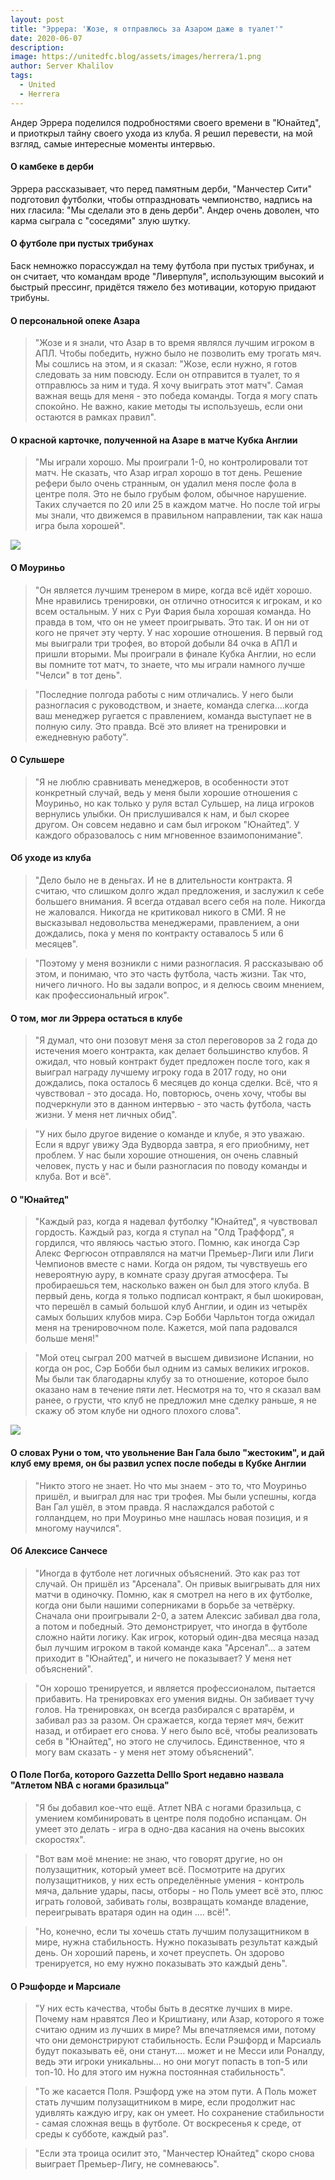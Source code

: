 ```yaml
---
layout: post
title: "Эррера: 'Жозе, я отправлюсь за Азаром даже в туалет'"
date: 2020-06-07
description: 
image: https://unitedfc.blog/assets/images/herrera/1.png
author: Server Khalilov
tags: 
  - United
  - Herrera
---
```


Андер Эррера поделился подробностями своего времени в "Юнайтед", и приоткрыл тайну своего ухода из клуба. Я решил перевести, на мой взгляд, самые интересные моменты интервью.

#### О камбеке в дерби

Эррера рассказывает, что перед памятным дерби, "Манчестер Сити" подготовил футболки, чтобы отпраздновать чемпионство, надпись на них гласила: "Мы сделали это в день дерби". Андер очень доволен, что карма сыграла с "соседями" злую шутку.

#### О футболе при пустых трибунах

Баск немножко порассуждал на тему футбола при пустых трибунах, и он считает, что командам вроде "Ливерпуля", использующим высокий и быстрый прессинг, придётся тяжело без мотивации, которую придают трибуны.

#### О персональной опеке Азара

> "Жозе и я знали, что Азар в то время являлся лучшим игроком в АПЛ. Чтобы победить, нужно было не позволить ему трогать мяч. Мы сошлись на этом, и я сказал: "Жозе, если нужно, я готов следовать за ним повсюду. Если он отправится в туалет, то я отправлюсь за ним и туда. Я хочу выиграть этот матч". Самая важная вещь для меня - это победа команды. Тогда я могу спать спокойно. Не важно, какие методы ты используешь, если они остаются в рамках правил".

#### О красной карточке, полученной на Азаре в матче Кубка Англии

> "Мы играли хорошо. Мы проиграли 1-0, но контролировали тот матч. Не сказать, что Азар играл хорошо в тот день. Решение рефери было очень странным, он удалил меня после фола в центре поля. Это не было грубым фолом, обычное нарушение. Таких случается по 20 или 25 в каждом матче. Но после той игры мы знали, что движемся в правильном направлении, так как наша игра была хорошей".

![](https://unitedfc.blog/assets/images/herrera/2.png)

#### О Моуриньо

> "Он является лучшим тренером в мире, когда всё идёт хорошо. Мне нравились тренировки, он отлично относится к игрокам, и ко всем остальным. У них с Руи Фария была хорошая команда. Но правда в том, что он не умеет проигрывать. Это так. И он ни от кого не прячет эту черту. У нас хорошие отношения. В первый год мы выиграли три трофея, во второй добыли 84 очка в АПЛ и пришли вторыми. Мы проиграли в финале Кубка Англии, но если вы помните тот матч, то знаете, что мы играли намного лучше "Челси" в тот день".

> "Последние полгода работы с ним отличались. У него были разногласия с руководством, и знаете, команда слегка....когда ваш менеджер ругается с правлением, команда выступает не в полную силу. Это правда. Всё это влияет на тренировки и ежедневную работу".

#### О Сульшере

> "Я не люблю сравнивать менеджеров, в особенности этот конкретный случай, ведь у меня были хорошие отношения с Моуриньо, но как только у руля встал Сульшер, на лица игроков вернулись улыбки. Он прислушивался к нам, и был скорее другом. Он совсем недавно и сам был игроком "Юнайтед". У каждого образовалось с ним мгновенное взаимопонимание".

#### Об уходе из клуба

> "Дело было не в деньгах. И не в длительности контракта. Я считаю, что слишком долго ждал предложения, и заслужил к себе большего внимания. Я всегда отдавал всего себя на поле. Никогда не жаловался. Никогда не критиковал никого в СМИ. Я не высказывал недовольства менеджерами, правлением, а они дождались, пока у меня по контракту оставалось 5 или 6 месяцев".

> "Поэтому у меня возникли с ними разногласия. Я рассказываю об этом, и понимаю, что это часть футбола, часть жизни. Так что, ничего личного. Но вы задали вопрос, и я делюсь своим мнением, как профессиональный игрок".

#### О том, мог ли Эррера остаться в клубе

> "Я думал, что они позовут меня за стол переговоров за 2 года до истечения моего контракта, как делает большинство клубов. Я ожидал, что новый контракт будет предложен после того, как я выиграл награду лучшему игроку года в 2017 году, но они дождались, пока осталось 6 месяцев до конца сделки. Всё, что я чувствовал - это досада. Но, повторюсь, очень хочу, чтобы вы подчеркнули это в данном интервью - это часть футбола, часть жизни. У меня нет личных обид".

> "У них было другое видение о команде и клубе, я это уважаю. Если я вдруг увижу Эда Вудворда завтра, я его приобниму, нет проблем. У нас были хорошие отношения, он очень славный человек, пусть у нас и были разногласия по поводу команды и клуба. Вот и всё".

#### О "Юнайтед"

> "Каждый раз, когда я надевал футболку "Юнайтед", я чувствовал гордость. Каждый раз, когда я ступал на "Олд Траффорд", я гордился, что являюсь частью этого. Помню, как иногда Сэр Алекс Фергюсон отправлялся на матчи Премьер-Лиги или Лиги Чемпионов вместе с нами. Когда он рядом, ты чувствуешь его невероятную ауру, в комнате сразу другая атмосфера. Ты пробираешься тем, насколько важен он был для этого клуба. В первый день, когда я только подписал контракт, я был шокирован, что перешёл в самый большой клуб Англии, и один из четырёх самых больших клубов мира. Сэр Бобби Чарльтон тогда ожидал меня на тренировочном поле. Кажется, мой папа радовался больше меня!"

> "Мой отец сыграл 200 матчей в высшем дивизионе Испании, но когда он рос, Сэр Бобби был одним из самых великих игроков. Мы были так благодарны клубу за то отношение, которое было оказано нам в течение пяти лет. Несмотря на то, что я сказал вам ранее, о грусти, что клуб не предложил мне сделку раньше, я не скажу об этом клубе ни одного плохого слова".

![](https://unitedfc.blog/assets/images/herrera/3.png)

#### О словах Руни о том, что увольнение Ван Гала было "жестоким", и дай клуб ему время, он бы развил успех после победы в Кубке Англии

> "Никто этого не знает. Но что мы знаем - это то, что Моуриньо пришёл, и выиграл для нас три трофея. Мы были успешны, когда Ван Гал ушёл, в этом правда. Я наслаждался работой с голландцем, но при Моуриньо мне нашлась новая позиция, и я многому научился".

#### Об Алексисе Санчесе

> "Иногда в футболе нет логичных объяснений. Это как раз тот случай. Он пришёл из "Арсенала". Он привык выигрывать для них матчи в одиночку. Помню, как я смотрел на него в их футболке, когда они были нашими соперниками в борьбе за четвёрку. Сначала они проигрывали 2-0, а затем Алексис забивал два гола, а потом и победный. Это демонстрирует, что иногда в футболе сложно найти логику. Как игрок, который один-два месяца назад был лучшим игроком в такой команде кака "Арсенал"... а затем приходит в "Юнайтед", и ничего не показывает? У меня нет объяснений".

> "Он хорошо тренируется, и является профессионалом, пытается прибавить. На тренировках его умения видны. Он забивает тучу голов. На тренировках, он всегда разбирался с вратарём, и забивал раз за разом. Он сражается, когда теряет мяч, бежит назад, и отбирает его снова. У него было всё, чтобы реализовать себя в "Юнайтед", но этого не случилось. Единственное, что я могу вам сказать - у меня нет этому объяснений".

#### О Поле Погба, которого Gazzetta Delllo Sport недавно назвала "Атлетом NBA с ногами бразильца"

> "Я бы добавил кое-что ещё. Атлет NBA с ногами бразильца, с умением комбинировать в центре поля подобно испанцам. Он умеет это делать - игра в одно-два касания на очень высоких скоростях".

> "Вот вам моё мнение: не знаю, что говорят другие, но он полузащитник, который умеет всё. Посмотрите на других полузащитников, у них есть определённые умения - контроль мяча, дальние удары, пасы, отборы - но Поль умеет всё это, плюс играть головой, забивать голы, возвращать команде владение, переигрывать вратаря один на один .... всё!".

> "Но, конечно, если ты хочешь стать лучшим полузащитником в мире, нужна стабильность. Нужно показывать результат каждый день. Он хороший парень, и хочет преуспеть. Он здорово тренируется, но ему нужно показывать это каждый день".

#### О Рэшфорде и Марсиале

> "У них есть качества, чтобы быть в десятке лучших в мире. Почему нам нравятся Лео и Криштиану, или Азар, которого я тоже считаю одним из лучших в мире? Мы впечатляемся ими, потому что они демонстрируют стабильность. Если Рэшфорд и Марсиаль будут показывать её, они станут.... может и не Месси или Роналду, ведь эти игроки уникальны... но они могут попасть в топ-5 или топ-10. Но для этого им нужна постоянная стабильность".

> "То же касается Поля. Рэшфорд уже на этом пути. А Поль может стать лучшим полузащитником в мире, если продолжит нас удивлять каждую игру, как он умеет. Но сохранение стабильности - самая сложная вещь в футболе. От воскресенья к среде, от среды к субботе, каждый раз".

> "Если эта троица осилит это, "Манчестер Юнайтед" скоро снова выиграет Премьер-Лигу, не сомневаюсь".
